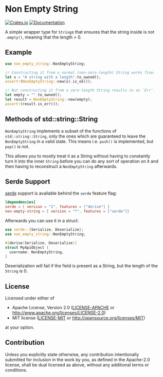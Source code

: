 # Non Empty String

[![Crates.io](https://img.shields.io/crates/v/non-empty-string.svg)](https://crates.io/crates/non-empty-string)
[![Documentation](https://docs.rs/non-empty-string/badge.svg)](https://docs.rs/non-empty-string/)

A simple wrapper type for `String`s that ensures that the string inside is not `.empty()`, meaning that the length > 0.

## Example

```rust
use non_empty_string::NonEmptyString;

// Constructing it from a normal (non-zero-length) String works fine.
let s = "A string with a length".to_owned();
assert!(NonEmptyString::new(s).is_ok());

// But constructing it from a zero-length String results in an `Err`.
let empty = "".to_owned();
let result = NonEmptyString::new(empty);
assert!(result.is_err());

```

## Methods of std::string::String
`NonEmptyString` implements a subset of the functions of `std::string::String`, only the ones which are guaranteed to leave the `NonEmptyString` in a valid state.
This means i.e. `push()` is implemented, but `pop()` is not.

This allows you to mostly treat it as a String without having to constantly turn it into the inner `String` before you can do any sort of operation on it and then having to reconstruct a `NonEmptyString` afterwards.


## Serde Support

[serde] support is available behind the `serde` feature flag:
```toml
[dependencies]
serde = { version = "1", features = ["derive"] }
non-empty-string = { version = "*", features = ["serde"]}
```

Afterwards you can use it in a struct:
```rust
use serde::{Serialize, Deserialize};
use non_empty_string::NonEmptyString;

#[derive(Serialize, Deserialize)]
struct MyApiObject {
  username: NonEmptyString,
}
```

Deserialization will fail if the field is present as a String, but the length of the `String` is 0.

## License

Licensed under either of

 * Apache License, Version 2.0
   ([LICENSE-APACHE](LICENSE-APACHE) or http://www.apache.org/licenses/LICENSE-2.0)
 * MIT license
   ([LICENSE-MIT](LICENSE-MIT) or http://opensource.org/licenses/MIT)

at your option.

## Contribution

Unless you explicitly state otherwise, any contribution intentionally submitted
for inclusion in the work by you, as defined in the Apache-2.0 license, shall be
dual licensed as above, without any additional terms or conditions.

[serde]: https://docs.rs/serde